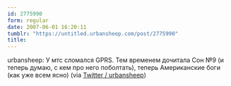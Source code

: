 ```yaml
---
id: 2775990
form: regular
date: 2007-06-01 16:20:11
tumblr: "https://untitled.urbansheep.com/post/2775990"
title:
---
```


<p>urbansheep: У мтс сломался GPRS. Тем временем дочитала Сон №9 (и теперь думаю, с кем про него поболтать), теперь Американские боги (как уже всем ясно) (via <a href="http://twitter.com/urbansheep/statuses/86714272">Twitter / urbansheep</a>)</p>

